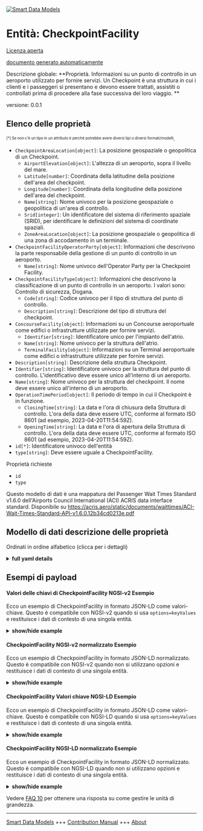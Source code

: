 <!-- 10-Header -->    
[![Smart Data Models](https://smartdatamodels.org/wp-content/uploads/2022/01/SmartDataModels_logo.png "Logo")](https://smartdatamodels.org)    
Entità: CheckpointFacility    
==========================<!-- /10-Header -->    
<!-- 15-License -->    
[Licenza aperta](https://github.com/smart-data-models//dataModel.ACRIS/blob/master/CheckpointFacility/LICENSE.md)    
[documento generato automaticamente](https://docs.google.com/presentation/d/e/2PACX-1vTs-Ng5dIAwkg91oTTUdt8ua7woBXhPnwavZ0FxgR8BsAI_Ek3C5q97Nd94HS8KhP-r_quD4H0fgyt3/pub?start=false&loop=false&delayms=3000#slide=id.gb715ace035_0_60)    
<!-- /15-License -->    
<!-- 20-Description -->    
Descrizione globale: **Proprietà. Informazioni su un punto di controllo in un aeroporto utilizzato per fornire servizi. Un Checkpoint è una struttura in cui i clienti e i passeggeri si presentano e devono essere trattati, assistiti o controllati prima di procedere alla fase successiva del loro viaggio. **    
versione: 0.0.1    
<!-- /20-Description -->    
<!-- 30-PropertiesList -->    
## Elenco delle proprietà    
<sup><sub>[*] Se non c'è un tipo in un attributo è perché potrebbe avere diversi tipi o diversi formati/modelli</sub></sup>.    
- `CheckpointAreaLocation[object]`: La posizione geospaziale o geopolitica di un Checkpoint.  	- `AirportElevation[object]`: L'altezza di un aeroporto, sopra il livello del mare.      
	- `Latitude[number]`: Coordinata della latitudine della posizione dell'area del checkpoint.      
	- `Longitude[number]`: Coordinata della longitudine della posizione dell'area del checkpoint.      
	- `Name[string]`: Nome univoco per la posizione geospaziale o geopolitica di un'area di controllo.      
	- `Srid[integer]`: Un identificatore del sistema di riferimento spaziale (SRID), per identificare le definizioni del sistema di coordinate spaziali.      
	- `ZoneAreaLocation[object]`: La posizione geospaziale o geopolitica di una zona di accodamento in un terminale.      
- `CheckpointFacilityOperatorParty[object]`: Informazioni che descrivono la parte responsabile della gestione di un punto di controllo in un aeroporto.  	- `Name[string]`: Nome univoco dell'Operator Party per la Checkpoint Facility.      
- `CheckpointFacilityType[object]`: Informazioni che descrivono la classificazione di un punto di controllo in un aeroporto. I valori sono: Controllo di sicurezza, Dogana.  	- `Code[string]`: Codice univoco per il tipo di struttura del punto di controllo.      
	- `Description[string]`: Descrizione del tipo di struttura del checkpoint.      
- `ConcourseFacility[object]`: Informazioni su un Concourse aeroportuale come edifici o infrastrutture utilizzate per fornire servizi.  	- `Identifier[string]`: Identificatore unico per l'impianto dell'atrio.      
	- `Name[string]`: Nome univoco per la struttura dell'atrio.      
	- `TerminalFacility[object]`: Informazioni su un Terminal aeroportuale come edifici o infrastrutture utilizzate per fornire servizi.      
- `Description[string]`: Descrizione della struttura Checkpoint.  - `Identifier[string]`: Identificatore univoco per la struttura del punto di controllo. L'identificativo deve essere unico all'interno di un aeroporto.  - `Name[string]`: Nome univoco per la struttura del checkpoint. Il nome deve essere unico all'interno di un aeroporto.  - `OperationTimePeriod[object]`: Il periodo di tempo in cui il Checkpoint è in funzione.  	- `ClosingTime[string]`: La data e l'ora di chiusura della Struttura di controllo. L'ora della data deve essere UTC, conforme al formato ISO 8601 (ad esempio, 2023-04-20T11:54:59Z).      
	- `OpeningTime[string]`: La data e l'ora di apertura della Struttura di controllo. L'ora della data deve essere UTC, conforme al formato ISO 8601 (ad esempio, 2023-04-20T11:54:59Z).      
- `id[*]`: Identificatore univoco dell'entità  - `type[string]`: Deve essere uguale a CheckpointFacility.  <!-- /30-PropertiesList -->    
<!-- 35-RequiredProperties -->    
Proprietà richieste    
- `id`  - `type`  <!-- /35-RequiredProperties -->    
<!-- 40-RequiredProperties -->    
Questo modello di dati è una mappatura del Passenger Wait Times Standard v1.6.0 dell'Airports Council International (ACI) ACRIS data interface standard. Disponibile su https://acris.aero/static/documents/waittimes/ACI-Wait-Times-Standard-API-v1.6.0.12b34cd0213e.pdf    
<!-- /40-RequiredProperties -->    
<!-- 50-DataModelHeader -->    
## Modello di dati descrizione delle proprietà    
Ordinati in ordine alfabetico (clicca per i dettagli)    
<!-- /50-DataModelHeader -->    
<!-- 60-ModelYaml -->    
<details><summary><strong>full yaml details</strong></summary>      
```yaml    
CheckpointFacility:      
  description: 'Property. Information about a Checkpoint in an Airport used to provide services. A Checkpoint facility is any facility where customers and passengers turn up and need to be processed, serviced or screened before proceeding to the next stage of their journey. '      
  properties:      
    CheckpointAreaLocation:      
      description: The geospatial or geopolitical location of a Checkpoint.      
      properties:      
        AirportElevation:      
          description: 'The height of an Airport, above sea level.'      
          properties:      
            AirportElevationUnitOfMeasurement:      
              description: The unit of measure of the height of an Airport above sea level (FT for foot or M for metre).      
              properties:      
                Name:      
                  description: The name of the unit of measure for an Airport elevation above sea level.      
                  type: string      
                  x-ngsi:      
                    type: Property      
              type: object      
              x-ngsi:      
                type: Property      
            Name:      
              description: The name of an Airport elevation above sea level.      
              type: string      
              x-ngsi:      
                type: Property      
            Value:      
              description: The value of an Airport elevation above sea level.      
              type: number      
              x-ngsi:      
                type: Property      
          type: object      
          x-ngsi:      
            type: Property      
        Latitude:      
          description: Coordinate of the latitude of the checkpoint area location.      
          type: number      
          x-ngsi:      
            type: Property      
        Longitude:      
          description: Coordinate of the longitude of the checkpoint area location.      
          type: number      
          x-ngsi:      
            type: Property      
        Name:      
          description: Unique name for geospatial or geopolitical location of a Checkpoint Area Location.      
          type: string      
          x-ngsi:      
            type: Property      
        Srid:      
          description: 'A Spatial Reference System Identifier (SRID), to identify the spatial coordinate system definitions'      
          type: integer      
          x-ngsi:      
            type: Property      
        ZoneAreaLocation:      
          description: The geospatial or geopolitical location of a Queuing Zone in a Terminal.      
          properties:      
            Name:      
              description: Unique name for the Zone Area Location.      
              type: string      
              x-ngsi:      
                type: Property      
            TerminalAreaLocation:      
              description: The geospatial or geopolitical location of an Airport Terminal building.      
              properties:      
                AirportLocation:      
                  description: The geospatial or geopolitical location of an Airport.      
                  properties:      
                    Latitude:      
                      description: Coordinate for latitude of the Airport.      
                      type: number      
                      x-ngsi:      
                        type: Property      
                    Longitude:      
                      description: Coordinate for longitude of the Airport.      
                      type: number      
                      x-ngsi:      
                        type: Property      
                    Name:      
                      description: Unique name for the Airport Location.      
                      type: string      
                      x-ngsi:      
                        type: Property      
                    Srid:      
                      description: 'A Spatial Reference System Identifier (SRID), to identify the spatial coordinate system definitions.'      
                      type: number      
                      x-ngsi:      
                        type: Property      
                  type: object      
                  x-ngsi:      
                    type: Property      
                Name:      
                  description: Unique name for the Terminal Area Location.      
                  type: string      
                  x-ngsi:      
                    type: Property      
              type: object      
              x-ngsi:      
                type: Property      
          type: object      
          x-ngsi:      
            type: Property      
      type: object      
      x-ngsi:      
        type: Property      
    CheckpointFacilityOperatorParty:      
      description: Information that describes the Party responsible for the operation of a Checkpoint in an Airport.      
      properties:      
        Name:      
          description: Unique name of the Operator Party for the Checkpoint Facility.      
          type: string      
          x-ngsi:      
            type: Property      
      type: object      
      x-ngsi:      
        type: Property      
    CheckpointFacilityType:      
      description: 'Information that describes the classification for a Checkpoint in an Airport. Values are: Security Screening, Customs.'      
      properties:      
        Code:      
          description: Unique code for the Checkpoint Facility Type.      
          type: string      
          x-ngsi:      
            type: Property      
        Description:      
          description: Description of the Checkpoint Facility Type.      
          type: string      
          x-ngsi:      
            type: Property      
      type: object      
      x-ngsi:      
        type: Property      
    ConcourseFacility:      
      description: Information about an Airport Concourse as buildings or infrastructure used to provide services.      
      properties:      
        Identifier:      
          description: Unique identifier for the Concourse Facility.      
          type: string      
          x-ngsi:      
            type: Property      
        Name:      
          description: Unique name for the Concourse Facility.      
          type: string      
          x-ngsi:      
            type: Property      
        TerminalFacility:      
          description: Information about an Airport Terminal as buildings or infrastructure used to provide services.      
          properties:      
            AirportFacility:      
              description: Information about an Airport as buildings or infrastructure used to provide services.      
              properties:      
                IataCode:      
                  description: Three character IATA code for the Airport.      
                  type: string      
                  x-ngsi:      
                    type: Property      
                IcaoCode:      
                  description: Four character ICAO code for the Airport.      
                  type: string      
                  x-ngsi:      
                    type: Property      
                Name:      
                  description: Common name of the Airport.      
                  type: string      
                  x-ngsi:      
                    type: Property      
              type: object      
              x-ngsi:      
                type: Property      
            Identifier:      
              description: Unique identifier for the Terminal Facility.      
              type: string      
              x-ngsi:      
                type: Property      
            Name:      
              description: Unique name for the Terminal Facility.      
              type: string      
              x-ngsi:      
                type: Property      
          type: object      
          x-ngsi:      
            type: Property      
      type: object      
      x-ngsi:      
        type: Property      
    Description:      
      description: Description of the Checkpoint Facility.      
      type: string      
      x-ngsi:      
        type: Property      
    Identifier:      
      description: Unique identifier for the Checkpoint Facility. The identifier should be unique within an Airport.      
      type: string      
      x-ngsi:      
        type: Property      
    Name:      
      description: Unique name for the Checkpoint Facility. The name should be unique within an Airport.      
      type: string      
      x-ngsi:      
        type: Property      
    OperationTimePeriod:      
      description: The time period over which the Checkpoint is operating.      
      properties:      
        ClosingTime:      
          description: 'The date and time from when the Checkpoint Facility is closed. Date time should be UTC, compliant with ISO 8601 format (e.g. 2023-04-20T11:54:59Z)'      
          type: string      
          x-ngsi:      
            type: Property      
        OpeningTime:      
          description: 'The date and time from when the Checkpoint Facility is open. Date time should be UTC, compliant with ISO 8601 format (e.g. 2023-04-20T11:54:59Z)'      
          type: string      
          x-ngsi:      
            type: Property      
      type: object      
      x-ngsi:      
        type: Property      
    id:      
      anyOf:      
        - description: Identifier format of any NGSI entity      
          maxLength: 256      
          minLength: 1      
          pattern: ^[\w\-\.\{\}\$\+\*\[\]`|~^@!,:\\]+$      
          type: string      
          x-ngsi:      
            type: Property      
        - description: Identifier format of any NGSI entity      
          format: uri      
          type: string      
          x-ngsi:      
            type: Property      
      description: Unique identifier of the entity      
      x-ngsi:      
        type: Property      
    type:      
      description: It must be equal to CheckpointFacility.      
      enum:      
        - CheckpointFacility      
      type: string      
      x-ngsi:      
        type: Property      
  required:      
    - id      
    - type      
  type: object      
  x-derived-from: https://acris.aero/static/documents/waittimes/ACI-Wait-Times-API-Specification-v1.6.0.1c4ec122da9a.yaml      
  x-disclaimer: 'Redistribution and use in source and binary forms, with or without modification, are permitted  provided that the license conditions are met. Copyleft (c) 2022 Contributors to Smart Data Models Program'      
  x-license-url: https://github.com/smart-data-models/dataModel.ACRIS/blob/master/CheckpointFacility/LICENSE.md      
  x-model-schema: https://smart-data-models.github.io/dataModel.ACRIS/CheckpointFacility/schema.json      
  x-model-tags: ACRIS      
  x-version: 0.0.1      
```    
</details>      
<!-- /60-ModelYaml -->    
<!-- 70-MiddleNotes -->    
<!-- /70-MiddleNotes -->    
<!-- 80-Examples -->    
## Esempi di payload    
#### Valori delle chiavi di CheckpointFacility NGSI-v2 Esempio    
Ecco un esempio di CheckpointFacility in formato JSON-LD come valori-chiave. Questo è compatibile con NGSI-v2 quando si usa `options=keyValues` e restituisce i dati di contesto di una singola entità.    
<details><summary><strong>show/hide example</strong></summary>      
```json  
{  
  "id": "urn:ngsi-ld:CheckpointFacility:id:MMJG:16938337",  
  "type": "CheckpointFacility",  
  "Description": "control",  
  "Identifier": "control-1",  
  "Name": "",  
  "CheckpointAreaLocation": {  
    "Latitude": 40.42,  
    "Longitude": 3.708,  
    "Name": "gate 23",  
    "Srid": 0,  
    "AirportElevation": {  
      "Name": "",  
      "Value": 571.3,  
      "AirportElevationUnitOfMeasurement": {  
        "Name": "Mater"  
      }  
    },  
    "ZoneAreaLocation": {  
      "Name": "",  
      "TerminalAreaLocation": {  
        "Name": "",  
        "AirportLocation": {  
          "Latitude": 40.42,  
          "Longitude": 3.708,  
          "Name": "gate 23",  
          "Srid": 534  
        }  
      }  
    }  
  },  
  "CheckpointFacilityOperatorParty": {  
    "Name": ""  
  },  
  "CheckpointFacilityType": {  
    "Code": "",  
    "Description": ""  
  },  
  "ConcourseFacility": {  
    "Identifier": "",  
    "Name": "",  
    "TerminalFacility": {  
      "Identifier": "terminal 1",  
      "Name": "",  
      "AirportFacility": {  
        "IataCode": "BMA",  
        "IcaoCode": "ESSB",  
        "Name": ""  
      }  
    }  
  },  
  "OperationTimePeriod": {  
    "ClosingTime": "23:59:00Z",  
    "OpeningTime": "00:00:00Z"  
  }  
}  
```  
</details>    
#### CheckpointFacility NGSI-v2 normalizzato Esempio    
Ecco un esempio di CheckpointFacility in formato JSON-LD normalizzato. Questo è compatibile con NGSI-v2 quando non si utilizzano opzioni e restituisce i dati di contesto di una singola entità.    
<details><summary><strong>show/hide example</strong></summary>      
```json  
{  
  "id": "urn:ngsi-ld:CheckpointFacility:id:MGZO:29576657",  
  "type": "CheckpointFacility",  
  "Description": {  
    "type": "Text",  
    "value": "control"  
  },  
  "Identifier": {  
    "type": "Text",  
    "value": "Ba/B"  
  },  
  "Name": {  
    "type": "Text",  
    "value": ""  
  },  
  "CheckpointAreaLocation": {  
    "type": "StructuredValue",  
    "value": {  
      "Latitude": 8.0,  
      "Longitude": 5.1,  
      "Name": "gate 23",  
      "Srid": 441,  
      "AirportElevation": {  
        "Name": "",  
        "Value": 125.3,  
        "AirportElevationUnitOfMeasurement": {  
          "Name": "Meters"  
        }  
      },  
      "ZoneAreaLocation": {  
        "Name": "",  
        "TerminalAreaLocation": {  
          "Name": "",  
          "AirportLocation": {  
            "Latitude": 0.9,  
            "Longitude": 5.3,  
            "Name": "gate 23",  
            "Srid": 175  
          }  
        }  
      }  
    }  
  },  
  "CheckpointFacilityOperatorParty": {  
    "type": "StructuredValue",  
    "value": {  
      "Name": ""  
    }  
  },  
  "CheckpointFacilityType": {  
    "type": "StructuredValue",  
    "value": {  
      "Code": "",  
      "Description": ""  
    }  
  },  
  "ConcourseFacility": {  
    "type": "StructuredValue",  
    "value": {  
      "Identifier": "",  
      "Name": "",  
      "TerminalFacility": {  
        "Identifier": "terminal 1",  
        "Name": "",  
        "AirportFacility": {  
          "IataCode": "BMA",  
          "IcaoCode": "ESSB",  
          "Name": ""  
        }  
      }  
    }  
  },  
  "OperationTimePeriod": {  
    "type": "StructuredValue",  
    "value": {  
      "ClosingTime": "23:59:00Z",  
      "OpeningTime": "00:00:00Z"  
    }  
  }  
}  
```  
</details>    
#### CheckpointFacility Valori chiave NGSI-LD Esempio    
Ecco un esempio di CheckpointFacility in formato JSON-LD come valori-chiave. Questo è compatibile con NGSI-LD quando si usa `options=keyValues` e restituisce i dati di contesto di una singola entità.    
<details><summary><strong>show/hide example</strong></summary>      
```json  
{  
  "id": "urn:ngsi-ld:CheckpointFacility:id:MMJG:16938337",  
  "type": "CheckpointFacility",  
  "Description": "control",  
  "Identifier": "control-1",  
  "Name": "",  
  "CheckpointAreaLocation": {  
    "Latitude": 40.42,  
    "Longitude": 3.708,  
    "Name": "gate 23",  
    "Srid": 0,  
    "AirportElevation": {  
      "Name": "",  
      "Value": 571.3,  
      "AirportElevationUnitOfMeasurement": {  
        "Name": "Mater"  
      }  
    },  
    "ZoneAreaLocation": {  
      "Name": "",  
      "TerminalAreaLocation": {  
        "Name": "",  
        "AirportLocation": {  
          "Latitude": 40.42,  
          "Longitude": 3.708,  
          "Name": "gate 23",  
          "Srid": 534  
        }  
      }  
    }  
  },  
  "CheckpointFacilityOperatorParty": {  
    "Name": ""  
  },  
  "CheckpointFacilityType": {  
    "Code": "",  
    "Description": ""  
  },  
  "ConcourseFacility": {  
    "Identifier": "",  
    "Name": "",  
    "TerminalFacility": {  
      "Identifier": "terminal 1",  
      "Name": "",  
      "AirportFacility": {  
        "IataCode": "BMA",  
        "IcaoCode": "ESSB",  
        "Name": ""  
      }  
    }  
  },  
  "OperationTimePeriod": {  
    "ClosingTime": "23:59:00Z",  
    "OpeningTime": "00:00:00Z"  
  },  
  "@context": [  
    "https://raw.githubusercontent.com/smart-data-models/dataModel.ACRIS/master/context.jsonld"  
  ]  
}  
```  
</details>    
#### CheckpointFacility NGSI-LD normalizzato Esempio    
Ecco un esempio di CheckpointFacility in formato JSON-LD normalizzato. Questo è compatibile con NGSI-LD quando non si utilizzano opzioni e restituisce i dati di contesto di una singola entità.    
<details><summary><strong>show/hide example</strong></summary>      
```json  
{  
  "id": "urn:ngsi-ld:CheckpointFacility:id:MGZO:29576657",  
  "type": "CheckpointFacility",  
  "Description": {  
    "type": "Property",  
    "value": "control"  
  },  
  "Identifier": {  
    "type": "Property",  
    "value": "control-1"  
  },  
  "Name": {  
    "type": "Property",  
    "value": ""  
  },  
  "CheckpointAreaLocation": {  
    "type": "Property",  
    "value": {  
      "Latitude": 8.0,  
      "Longitude": 5.1,  
      "Name": "gate 23",  
      "Srid": 0,  
      "AirportElevation": {  
        "Name": "",  
        "Value": 125.3,  
        "AirportElevationUnitOfMeasurement": {  
          "Name": "Meters"  
        }  
      },  
      "ZoneAreaLocation": {  
        "Name": "",  
        "TerminalAreaLocation": {  
          "Name": "",  
          "AirportLocation": {  
            "Latitude": 40.42,  
            "Longitude": 3.708,  
            "Name": "gate 23",  
            "Srid": 534  
          }  
        }  
      }  
    }  
  },  
  "CheckpointFacilityOperatorParty": {  
    "type": "Property",  
    "value": {  
      "Name": ""  
    }  
  },  
  "CheckpointFacilityType": {  
    "type": "Property",  
    "value": {  
      "Code": "",  
      "Description": ""  
    }  
  },  
  "ConcourseFacility": {  
    "type": "Property",  
    "value": {  
      "Identifier": "",  
      "Name": "",  
      "TerminalFacility": {  
        "Identifier": "terminal-1",  
        "Name": "",  
        "AirportFacility": {  
          "IataCode": "BMA",  
          "IcaoCode": "ESSB",  
          "Name": ""  
        }  
      }  
    }  
  },  
  "OperationTimePeriod": {  
    "type": "Property",  
    "value": {  
      "ClosingTime": "23:59:00Z",  
      "OpeningTime": "00:00:00Z"  
    }  
  },  
  "@context": [  
    "https://raw.githubusercontent.com/smart-data-models/dataModel.ACRIS/master/context.jsonld"  
  ]  
}  
```  
</details><!-- /80-Examples -->    
<!-- 90-FooterNotes -->    
<!-- /90-FooterNotes -->    
<!-- 95-Units -->    
Vedere [FAQ 10](https://smartdatamodels.org/index.php/faqs/) per ottenere una risposta su come gestire le unità di grandezza.    
<!-- /95-Units -->    
<!-- 97-LastFooter -->    
---    
[Smart Data Models](https://smartdatamodels.org) +++ [Contribution Manual](https://bit.ly/contribution_manual) +++ [About](https://bit.ly/Introduction_SDM)<!-- /97-LastFooter -->    
